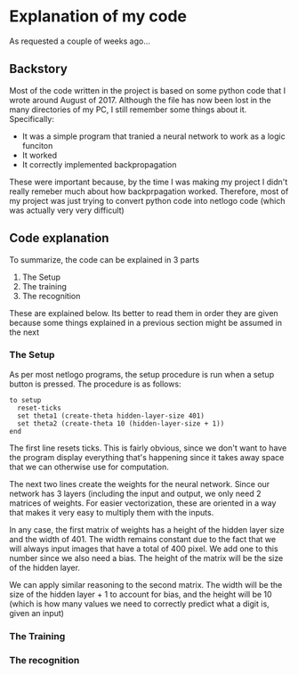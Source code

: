 # Explanation of my code

As requested a couple of weeks ago...

## Backstory

Most of the code written in the project is based on some python code that I wrote around August of 2017. Although the file has now been 
lost in the many directories of my PC, I still remember some things about it. Specifically: 

* It was a simple program that tranied a neural network to work as a logic funciton
* It worked
* It correctly implemented backpropagation

These were important because, by the time I was making my project I didn't really remeber much about how backprpagation worked. Therefore,
most of my project was just trying to convert python code into netlogo code (which was actually very very difficult)

## Code explanation

To summarize, the code can be explained in 3 parts

1. The Setup
2. The training
3. The recognition 

These are explained below. Its better to read them in order they are given because some things explained in a previous section might
be assumed in the next

### The Setup

As per most netlogo programs, the setup procedure is run when a setup button is pressed. The procedure is as follows:

```
to setup
  reset-ticks
  set theta1 (create-theta hidden-layer-size 401)
  set theta2 (create-theta 10 (hidden-layer-size + 1))
end
```

The first line resets ticks. This is fairly obvious, since we don't want to have the program display everything that's happening since
it takes away space that we can otherwise use for computation.

The next two lines create the weights for the neural network. Since our network has 3 layers (including the input and output, we only
need 2 matrices of weights. For easier vectorization, these are oriented in a way that makes it very easy to multiply them with the
inputs. 

In any case, the first matrix of weights has a height of the hidden layer size and the width of 401. The width remains constant due to 
the fact that we will always input images that have a total of 400 pixel. We add one to this number since we also need a bias. The height
of the matrix will be the size of the hidden layer. 

We can apply similar reasoning to the second matrix. The width will be the size of the hidden layer + 1 to account for bias, and the
height will be 10 (which is how many values we need to correctly predict what a digit is, given an input)

### The Training
### The recognition


